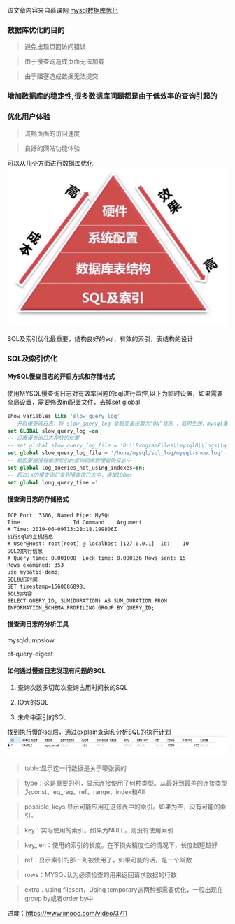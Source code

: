 该文章内容来自慕课网 [mysql数据库优化](https://www.imooc.com/video/3690)

### 数据库优化的目的
> 避免出现页面访问错误

> 由于慢查询造成页面无法加载

> 由于阻塞造成数据无法提交

### 增加数据库的稳定性,很多数据库问题都是由于低效率的查询引起的

### 优化用户体验

> 流畅页面的访问速度

> 良好的网站功能体验

可以从几个方面进行数据库优化
![1.png](1.png)

SQL及索引优化最重要，结构良好的sql，有效的索引，表结构的设计

### SQL及索引优化

####  MySQL慢查日志的开启方式和存储格式

使用MYSQL慢查询日志对有效率问题的sql进行监控,以下为临时设置，如果需要全局设置，需要修改ini配置文件，去掉set global

```sql
show variables like 'slow_query_log'
-- 开启慢查询日志，将 slow_query_log 全局变量设置为“ON”状态 ，临时生效，mysql重启后就会失效
set GLOBAL slow_query_log =on
-- 设置慢查询日志存放的位置
-- set global slow_query_log_file = 'D:\\ProgramFiles\\mysql8\\logs\\query_log_file.log'
set global slow_query_log_file = '/hone/mysql/sql_log/mysql-show.log'
-- 是否要把没有使用索引的查询记录到慢查询日志中
set global log_queries_not_using_indexes=on;
-- 超过1s的慢查询记录到慢查询日志中，通常100ms
set global long_query_time =1
```
#### 慢查询日志的存储格式
```
TCP Port: 3306, Named Pipe: MySQL
Time                 Id Command    Argument
# Time: 2019-06-09T13:28:18.199806Z
执行sql的主机信息
# User@Host: root[root] @ localhost [127.0.0.1]  Id:    10
SQL的执行信息
# Query_time: 0.001008  Lock_time: 0.000136 Rows_sent: 15  Rows_examined: 353
use mybatis-demo;
SQL执行时间
SET timestamp=1560086898;
SQL的内容
SELECT QUERY_ID, SUM(DURATION) AS SUM_DURATION FROM INFORMATION_SCHEMA.PROFILING GROUP BY QUERY_ID;
```
#### 慢查询日志的分析工具
mysqldumpslow 

pt-query-digest

#### 如何通过慢查日志发现有问题的SQL

1. 查询次数多切每次查询占用时间长的SQL

2. IO大的SQL

3. 未命中索引的SQL

找到执行慢的sql后，通过explain查询和分析SQL的执行计划
![2.png](2.png)

> table:显示这一行数据是关于哪张表的

> type：这是重要的列，显示连接使用了何种类型。从最好到最差的连接类型为const、eq_reg、ref、range、index和All

> possible_keys:显示可能应用在这张表中的索引。如果为空，没有可能的索引。

> key：实际使用的索引。如果为NULL，则没有使用索引

> key_len：使用的索引的长度。在不损失精度性的情况下，长度越短越好

> ref：显示索引的那一列被使用了，如果可能的话，是一个常数

> rows：MYSQL认为必须检查的用来返回请求数据的行数

> extra：using filesort，Using temporary这两种都需要优化，一般出现在group by或者order by中

进度：https://www.imooc.com/video/3711
    
